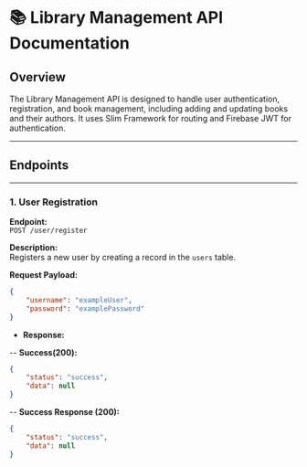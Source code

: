 # 📚 Library Management API Documentation

## Overview
The Library Management API is designed to handle user authentication, registration, and book management, including adding and updating books and their authors. It uses Slim Framework for routing and Firebase JWT for authentication.

---

## Endpoints

---

### 1. User Registration
**Endpoint:**  
`POST /user/register`  

**Description:**  
Registers a new user by creating a record in the `users` table.

**Request Payload:**  
```json
{
    "username": "exampleUser",
    "password": "examplePassword"
}
```
- **Response:**

-- **Success(200):**  
```json
{
    "status": "success",
    "data": null
}
```

-- **Success Response (200):**  
```json
{
    "status": "success",
    "data": null
}
```
